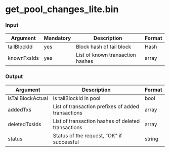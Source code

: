 # get\_pool\_changes\_lite.bin

### Input

| Argument    | Mandatory | Description                      | Format |
| ----------- | --------- | -------------------------------- | ------ |
| tailBlockId | yes       | Block hash of tail block         | Hash   |
| knownTxsIds | yes       | List of known transaction hashes | array  |

### Output

| Argument          | Description                                        | Format |
| ----------------- | -------------------------------------------------- | ------ |
| isTailBlockActual | Is tailBlockId in pool                             | bool   |
| addedTxs          | List of transaction prefixes of added transactions | array  |
| deletedTxsIds     | List of transaction hashes of deleted transactions | array  |
| status            | Status of the request, "OK" if successful          | string |
